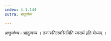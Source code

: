 ```yaml
---
index: 4.1.144
sutra: भ्रातुर्व्यच्च

---
```

_भ्रातुर्व्यच्च_ - भ्रातुव्र्यच्च । तकारःतित्स्वरित॑मिति स्वरार्थ इति बोध्यम् ।